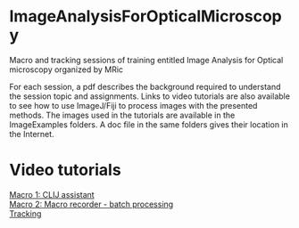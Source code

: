 # ImageAnalysisForOpticalMicroscopy
Macro and tracking sessions of training entitled Image Analysis for Optical microscopy organized by MRic

For each session, a pdf describes the background required to understand the session topic and assignments. Links to video tutorials are also available to see how to use ImageJ/Fiji to process images with the presented methods. The images used in the tutorials are available in the ImageExamples folders. A doc file in the same folders gives their location in the Internet.

# Video tutorials
[Macro 1: CLIJ assistant](https://www.youtube.com/watch?v=E0eWDJAIp6o) <br>
[Macro 2: Macro recorder - batch processing](https://youtu.be/NeUOZrWhw0w) <br>
[Tracking](https://youtu.be/QBSRsv6gxi8)
